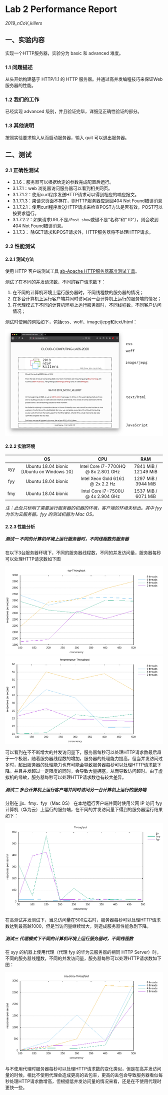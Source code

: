 # Lab 2 Performance Report

*2019_nCoV_killers* 

## 一、实验内容

实现一个HTTP服务器，实验分为 basic 和 advanced 难度。

### 1.1 问题描述

从头开始构建基于 HTTP/1.1 的 HTTP 服务器。并通过高并发编程技巧来保证Web服务器的性能。

### 1.2 我们的工作

已经实现 advanced 级别，并且验证完毕，详细见正确性验证的部分。

### 1.3 其他说明

按照实验要求输入从而启动服务器，输入 quit 可以退出服务器。


## 二、测试

### 2.1 正确性测试

* 3.1.6：服务器可以根据给定的参数完成配置后运行。
* 3.1.7.1：web 浏览器访问服务器可以看到相关网页。
* 3.1.7.1.2：使用curl程序发送HTTP请求可以得到相应的响应报文。
* 3.1.7.1.3：果请求页面不存在，则HTTP服务器应返回404 Not Found错误消息
* 3.1.7.2.1：使用curl程序发送HTTP请求来检查POST方法是否有效，POST可以按要求运行。
* 3.1.7.2.2：如果请求URL不是`/Post_show`或键不是“名称”和“ ID”），则会收到404 Not Found错误消息。
* 3.1.7.3： 除GET请求和POST请求外，HTTP服务器将不处理HTTP请求。

### 2.2 性能测试

#### 2.2.1 测试方法

使用 HTTP 客户端测试工具 [ab-Apache HTTP服务器基准测试工具](http://httpd.apache.org/docs/current/programs/ab.html)。

测试了在不同的并发请求数、不同的客户请求数下：

1. 在不同的计算机环境上运行服务器时，不同线程数的服务器的情况；
2. 在多台计算机上运行客户端并同时访问另一台计算机上运行的服务端的情况；
3. 在代理模式下不同的计算机环境上运行服务器时，不同线程数，不同客户访问情况；

测试时使用的网站如下，包括css、woff、image/jepg和text/html：

![test_web](./images/test_web.png)

#### 2.2.2 实验环境

|      |                     OS                     |                 CPU                 |         RAM          |
| :--: | :----------------------------------------: | :---------------------------------: | :------------------: |
| syy  | Ubuntu 18.04 bionic [Ubuntu on Windows 10] | Intel Core i7-7700HQ @ 8x 2.801 GHz | 7841 MiB / 12149 MiB |
| fyy  |            Ubuntu 18.04 bionic             |  Intel Xeon Gold 6161 @ 2x 2.2 Hz   | 1297 MiB / 3944 MiB  |
| fmy  |            Ubuntu 18.04 bionic             | Intel Core i7-7500U @ 4x 2.904 GHz  | 1537 MiB / 6071 MiB  |

*注：此处只标明了需要运行服务器的机器的环境，客户端的环境未标出。其中 fyy 为华为云服务器。fyy 的测试机器为 Mac OS。*

#### 2.2.3 性能分析

##### 测试一 不同的计算机环境上运行服务器时，不同线程数的服务器

在以下3台服务器环境下，不同的服务器线程数，不同的并发访问量，服务器每秒可以处理HTTP请求数如下图

![syy-throughput](./images/syy-throughput.png)![fengmengyue-throughput](./images/fengmengyue-throughput.png)

可以看到在不不断增大的并发访问量下，服务器每秒可以处理HTTP请求数最后趋于一个极限，随着服务器线程数的增加，服务器的处理能力提高，但当并发访问过多时，超出服务器的处理能力也有可能会导致服务器每秒可以处理HTTP请求数下降。并且并发超过一定限度的同时，会导致大量拥塞，从而导致访问超时。由于虚拟机的缘故，服务器每秒可以处理HTTP请求数也有较大差异。

##### 测试二 多台计算机上运行客户端并同时访问另一台计算机上运行的服务端

分别在 jjx、fmy、fyy（Mac OS） 在本地运行客户端并同时使用公网 IP 访问 fyy 计算机（华为云）上运行的服务端，在不同的并发访问量下得到的服务器运行结果如下：

![throughput](./images/throughput.png)

在高测试并发测试下，当总访问量在500左右时，服务器每秒可以处理HTTP请求数达到最高越1000，但是当访问量继续增大，则造成服务器性能急剧下降。

##### 测试三 代理模式下不同的计算机环境上运行服务器时，不同线程数

在 syy 的机器上使用代理（代理 fyy 的华为云服务器的相同 HTTP Server）时，不同的服务器线程数，不同的并发访问量，服务器每秒可以处理HTTP请求数如下图：

![syy-proxy-throughput](./images/syy-proxy-throughput.png)

与不使用代理时服务器每秒可以处理HTTP请求数的变化类似，但是在高并发访问量的时候，相比不使用代理会造成更高的丢包率，更高的丢包会导致服务器看似每秒处理HTTP请求数增高，但根据低并发访问量的情况来看，还是在不使用代理时更快一些。

